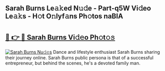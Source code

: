 ## Sarah Burns Le𝚊𝚔ed N𝚞𝚍e - Part-q5W Vi𝚍eo Le𝚊𝚔s - H𝚘t O𝚗lyf𝚊ns Ph𝚘tos naBIA

# <h2><a href="http://hf5jrw.feru.top/?c=Sarah+Burns">🔗 👉 🔴 Sarah Burns Vi𝚍𝚎o Ph𝚘t𝚘𝚜</a></h2>

[![Sarah Burns Nu𝚍𝚎s](https://i.imgur.com/0TWrTi3.gif)](http://hf5jrw.feru.top/?c=Sarah+Burns)
Dance and lifestyle enthusiast Sarah Burns sharing their journey online. Sarah Burns public persona is that of a successful entrepreneur, but behind the scenes, he's a devoted family man. 
